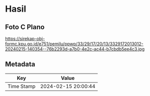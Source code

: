 # Hasil

## Foto C Plano

https://sirekap-obj-formc.kpu.go.id/e751/pemilu/ppwp/33/29/17/20/13/3329172013012-20240215-140354--76b2293d-a7b0-4e2c-ac44-b7cbdb5ee4c3.jpg


## Metadata

| Key        | Value               |
| ---------- | ------------------- |
| Time Stamp | 2024-02-15 20:00:44 |



